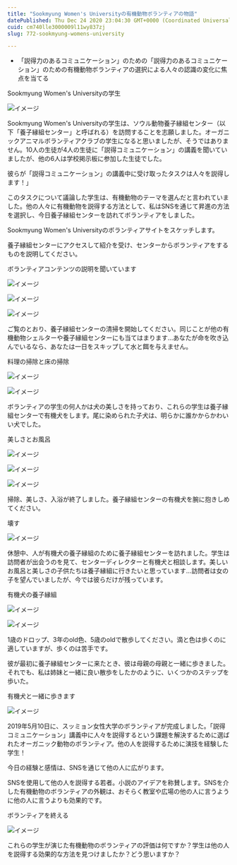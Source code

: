 ```yaml
---
title: "Sookmyung Women's Universityの有機動物ボランティアの物語"
datePublished: Thu Dec 24 2020 23:04:30 GMT+0000 (Coordinated Universal Time)
cuid: cm740lle3000009l11wy837zj
slug: 772-sookmyung-womens-university

---
```



- 「説得力のあるコミュニケーション」のための「説得力のあるコミュニケーション」のための有機動物ボランティアの選択による人々の認識の変化に焦点を当てる

Sookmyung Women's Universityの学生

![イメージ](https://cdn.hashnode.com/res/hashnode/image/upload/v1739491922951/be9438d3-ca39-4232-b26f-0e11d3275aae.jpeg)

Sookmyung Women's Universityの学生は、ソウル動物養子縁組センター（以下「養子縁組センター」と呼ばれる）を訪問することを志願しました。オーガニックアニマルボランティアクラブの学生になると思いましたが、そうではありません。10人の生徒が4人の生徒に「説得コミュニケーション」の講義を聞いていましたが、他の6人は学校掲示板に参加した生徒でした。

彼らが「説得コミュニケーション」の講義中に受け取ったタスクは人々を説得します！」

このタスクについて議論した学生は、有機動物のテーマを選んだと言われていました。他の人々に有機動物を説得する方法として、私はSNSを通じて昇進の方法を選択し、今日養子縁組センターを訪れてボランティアをしました。

Sookmyung Women's Universityのボランティアサイトをスケッチします。

養子縁組センターにアクセスして紹介を受け、センターからボランティアをするものを説明してください。

ボランティアコンテンツの説明を聞いています

![イメージ](https://cdn.hashnode.com/res/hashnode/image/upload/v1739491925690/e8cfc46c-ed00-4c50-a32c-c56ba4dc4f21.jpeg)

![イメージ](https://cdn.hashnode.com/res/hashnode/image/upload/v1739491928078/40960d84-96de-4258-8374-e1284f06b80f.jpeg)

![イメージ](https://cdn.hashnode.com/res/hashnode/image/upload/v1739491930570/2bb97cd1-610b-4c34-b84c-1b5f050010d6.jpeg)

ご覧のとおり、養子縁組センターの清掃を開始してください。同じことが他の有機動物シェルターや養子縁組センターにも当てはまります...あなたが命を吹き込んでいるなら、あなたは一日をスキップして水と餌を与えません。

料理の掃除と床の掃除

![イメージ](https://cdn.hashnode.com/res/hashnode/image/upload/v1739491932744/e791d138-f0ba-4b83-a560-adf259fde098.jpeg)

![イメージ](https://cdn.hashnode.com/res/hashnode/image/upload/v1739491935276/d38b1317-daf1-4b9e-a22c-28a3a073749b.jpeg)

ボランティアの学生の何人かは犬の美しさを持っており、これらの学生は養子縁組センターで有機犬をします。尾に染められた子犬は、明らかに誰かからかわいい犬でした。

美しさとお風呂

![イメージ](https://cdn.hashnode.com/res/hashnode/image/upload/v1739491938003/89d37cae-83e2-40c8-9794-cab3e2217e26.jpeg)

![イメージ](https://cdn.hashnode.com/res/hashnode/image/upload/v1739491940631/98dc1238-b1ce-451c-9db7-d5b06cf11854.jpeg)

![イメージ](https://cdn.hashnode.com/res/hashnode/image/upload/v1739491942991/35984629-2359-400b-a503-5e0a01e07fbf.jpeg)

掃除、美しさ、入浴が終了しました。養子縁組センターの有機犬を腕に抱きしめてください。

壊す

![イメージ](https://cdn.hashnode.com/res/hashnode/image/upload/v1739491945323/16824f65-71cf-43bd-828b-e83f8c01fe84.jpeg)

休憩中、人が有機犬の養子縁組のために養子縁組センターを訪れました。学生は訪問者が出会うのを見て、センターディレクターと有機犬と相談します。美しいお風呂と美しさの子供たちは養子縁組に行きたいと思っています...訪問者は女の子を望んでいましたが、今では彼らだけが残っています。

有機犬の養子縁組

![イメージ](https://cdn.hashnode.com/res/hashnode/image/upload/v1739491948030/084325b1-a656-48d2-92a7-fd6777064603.jpeg)

![イメージ](https://cdn.hashnode.com/res/hashnode/image/upload/v1739491950663/0a48a24b-4228-4014-9b1d-44f7e5fa160d.jpeg)

1歳のドロップ、3年のold色、5歳のoldで散歩してください。滴と色は歩くのに適していますが、歩くのは苦手です。

彼が最初に養子縁組センターに来たとき、彼は母親の母親と一緒に歩きました。それでも、私は姉妹と一緒に良い散歩をしたかのように、いくつかのステップを歩いた。

有機犬と一緒に歩きます

![イメージ](https://cdn.hashnode.com/res/hashnode/image/upload/v1739491953126/1e03ab1d-cb59-48f9-aa94-64bb4e969934.jpeg)

2019年5月10日に、スッミョン女性大学のボランティアが完成しました。「説得コミュニケーション」講義中に人々を説得するという課題を解決するために選ばれたオーガニック動物のボランティア。他の人を説得するために演技を経験した学生！

今日の経験と感情は、SNSを通じて他の人に広がります。

SNSを使用して他の人を説得する若者。小説のアイデアを称賛します。SNSを介した有機動物のボランティアの外観は、おそらく教室や広場の他の人に言うように他の人に言うよりも効果的です。

ボランティアを終える

![イメージ](https://cdn.hashnode.com/res/hashnode/image/upload/v1739491955970/4a2dc391-92ca-4aeb-ae22-d911a482fbeb.jpeg)

これらの学生が演じた有機動物のボランティアの評価は何ですか？学生は他の人を説得する効果的な方法を見つけましたか？どう思いますか？